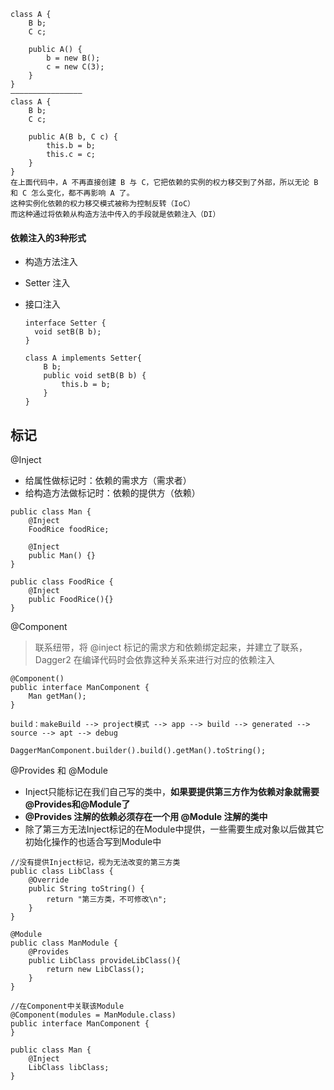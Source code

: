 



```
class A {
    B b;
    C c;

    public A() {
        b = new B();
        c = new C(3);
    }
}
————————————————
class A {
    B b;
    C c;

    public A(B b, C c) {
        this.b = b;
        this.c = c;
    }
}
在上面代码中，A 不再直接创建 B 与 C，它把依赖的实例的权力移交到了外部，所以无论 B 和 C 怎么变化，都不再影响 A 了。     
这种实例化依赖的权力移交模式被称为控制反转（IoC）      
而这种通过将依赖从构造方法中传入的手段就是依赖注入（DI）

```



#### 依赖注入的3种形式

- 构造方法注入

- Setter 注入

- 接口注入


  ```
  interface Setter {
  	void setB(B b);
  }
  
  class A implements Setter{
      B b;
      public void setB(B b) {
          this.b = b;
      }
  }
  
  ```

## 标记

@Inject

- 给属性做标记时：依赖的需求方（需求者）
- 给构造方法做标记时：依赖的提供方（依赖）

```
public class Man {
    @Inject
    FoodRice foodRice;
    
    @Inject
    public Man() {}
}

public class FoodRice {
    @Inject
    public FoodRice(){}
}
```



@Component

> 联系纽带，将 @inject 标记的需求方和依赖绑定起来，并建立了联系，
> Dagger2 在编译代码时会依靠这种关系来进行对应的依赖注入

```
@Component()
public interface ManComponent {
    Man getMan();
}

build：makeBuild --> project模式 --> app --> build --> generated --> source --> apt --> debug

DaggerManComponent.builder().build().getMan().toString();
```



@Provides 和 @Module

- Inject只能标记在我们自己写的类中，**如果要提供第三方作为依赖对象就需要@Provides和@Module了**
- **@Provides 注解的依赖必须存在一个用 @Module 注解的类中**
- 除了第三方无法Inject标记的在Module中提供，一些需要生成对象以后做其它初始化操作的也适合写到Module中

```
//没有提供Inject标记，视为无法改变的第三方类
public class LibClass {
    @Override
    public String toString() {
        return "第三方类，不可修改\n";
    }
}

@Module
public class ManModule {
    @Provides
    public LibClass provideLibClass(){
        return new LibClass();
    }
}

//在Component中关联该Module
@Component(modules = ManModule.class)
public interface ManComponent {
}

public class Man {
    @Inject
    LibClass libClass;
}

```















































































